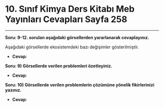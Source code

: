 # 10. Sınıf Kimya Ders Kitabı Meb Yayınları Cevapları Sayfa 258

---

**Soru: 9-12. sorulan aşağıdaki görsellerden yararlanarak cevaplayınız.**

Aşağıdaki görsellerde ekosistemdeki bazı değişimler gösterilmiştir.

-   **Cevap**:

**Soru: 9) Görsellerde verilen problemleri özetleyiniz.**

-   **Cevap**:

**Soru: 10) Görsellerde verilen problemlerin çözümüne yönelik fikirlerinizi yazınız.**

-   **Cevap**: